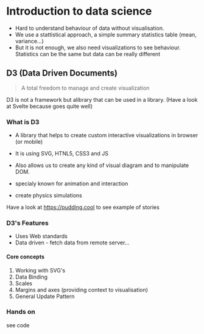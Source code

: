 # Introduction to data science

- Hard to understand behaviour of data without visualisation.
- We use a stattistical approach, a simple summary statistics table (mean, variance...)
- But it is not enough, we also need visualizations to see behaviour. Statistics can be the same but data can be really different

## D3 (Data Driven Documents)

> A total freedom to manage and create visualization

D3 is not a framework but alibrary that can be used in a library. (Have a look at Svelte because goes quite well)

### What is D3
- A library that helps to create custom interactive visualizations in browser (or mobile)
- It is using SVG, HTNL5, CSS3 and JS
- Also allows us to create any kind of visual diagram and to manipulate DOM.

- specialy known for animation and interaction
- create physics simulations

Have a look at https://pudding.cool to see example of stories

### D3's Features
- Uses Web standards
- Data driven - fetch data from remote server...

#### Core concepts

1) Working with SVG's
2) Data Binding
3) Scales
4) Margins and axes (providing context to visualisation)
5) General Update Pattern

### Hands on
see code
